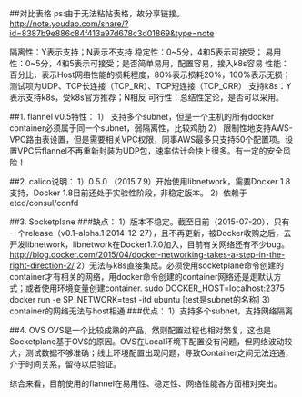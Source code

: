 ##对比表格
ps:由于无法粘帖表格，故分享链接。
http://note.youdao.com/share/?id=8387b9e886c84f413a97d678c3d01869&type=note

隔离性：Y表示支持；N表示不支持
稳定性：0~5分，4和5表示可接受；
易用性：0~5分，4和5表示可接受；是否简单易用，配置容易，接入k8s容易
性能：百分比，表示Host网络性能的损耗程度，80%表示损耗20%，100%表示无损；测试项为UDP、TCP长连接（TCP_RR）、TCP短连接（TCP_CRR）
支持k8s：Y表示支持k8s，受k8s官方推荐；N相反
可行性：总结性定论，是否可以采用。

##1. flannel v0.5特性：
1） 支持多个subnet，但是一个主机的所有docker container必须属于同一个subnet，弱隔离性，比较鸡肋
2） 限制性地支持AWS-VPC路由表设置，但是需要相关VPC权限，同事AWS最多只支持50个配置项。设置VPC后flannel不再重新封装为UDP包，速率估计会快上很多。有一定的安全风险！

##2. calico说明：
1）0.5.0 （2015.7.9）开始使用libnetwork，需要Docker 1.8支持，Docker 1.8目前还处于实验性阶段，非稳定版本。
2）依赖于etcd/consul/confd

##3. Socketplane
###缺点：
1）版本不稳定。截至目前（2015-07-20），只有一个release（v0.1-alpha.1 2014-12-27），且不再更新，被Docker收购之后，去开发libnetwork，libnetwork在Docker1.7.0加入，目前有关网络还有不少bug。http://blog.docker.com/2015/04/docker-networking-takes-a-step-in-the-right-direction-2/
2）无法与k8s直接集成。必须使用socketplane命令创建的container才有相关的网络，用docker命令创建的container网络还是走默认方式；或者使用环境变量创建container.
sudo DOCKER_HOST=localhost:2375 docker run -e SP_NETWORK=test -itd ubuntu [test是subnet的名称]
3）container的网络无法与host相通
###优点：
1）支持多个subnet，支持网络隔离

##4. OVS
OVS是一个比较成熟的产品，然则配置过程也相对繁复，这也是Socketplane基于OVS的原因。OVS在Local环境下配置没有问题，但网络波动较大，测试数据不够准确；线上环境配置出现问题，导致Container之间无法连通，介于时间关系，留待以后验证。

综合来看，目前使用的flannel在易用性、稳定性、网络性能各方面相对突出。
